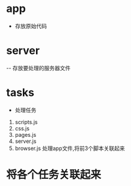 # app
- 存放原始代码

# server
-- 存放要处理的服务器文件

# tasks
- 处理任务
1. scripts.js
2. css.js
3. pages.js
4. server.js
5. browser.js 处理app文件,将前3个脚本关联起来

# 将各个任务关联起来